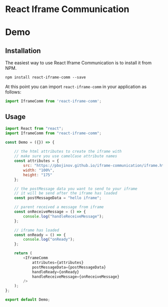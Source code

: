 # React Iframe Communication

# Demo



## Installation

The easiest way to use React Iframe Communication is to install it from NPM.

    npm install react-iframe-comm --save

At this point you can import `react-iframe-comm` in your application as follows:

```javascript
import IframeComm from 'react-iframe-comm';
```

## Usage

```javascript
import React from "react";
import IframeComm from "react-iframe-comm";

const Demo = ({}) => {
    
    // the html attributes to create the iframe with
    // make sure you use camelCase attribute names
    const attributes = {
        src: "https://pbojinov.github.io/iframe-communication/iframe.html",
        width: "100%",
        height: "175"
    };

    // the postMessage data you want to send to your iframe
    // it will be send after the iframe has loaded
    const postMessageData = "hello iframe";

    // parent received a message from iframe
    const onReceiveMessage = () => {
        console.log("handleReceiveMessage");
    };

    // iframe has loaded
    const onReady = () => {
        console.log("onReady");
    };

    return (
        <IframeComm
            attributes={attributes}
            postMessageData={postMessageData}
            handleReady={onReady}
            handleReceiveMessage={onReceiveMessage}
        />
    );
};

export default Demo;

```
